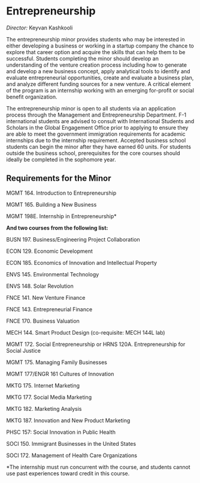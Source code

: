 Entrepreneurship
================

*Director:* Keyvan Kashkooli

The entrepreneurship minor provides students who may be interested in either developing a business or working in a startup company the chance to explore that career option and acquire the skills that can help them to be successful. Students completing the minor should develop an understanding of the venture creation process including how to generate and develop a new business concept, apply analytical tools to identify and evaluate entrepreneurial opportunities, create and evaluate a business plan, and analyze different funding sources for a new venture. A critical element of the program is an internship working with an emerging for-profit or social benefit organization.

The entrepreneurship minor is open to all students via an application process through the Management and Entrepreneurship Department. F-1 international students are advised to consult with International Students and Scholars in the Global Engagement Office prior to applying to ensure they are able to meet the government immigration requirements for academic internships due to the internship requirement. Accepted business school students can begin the minor after they have earned 60 units. For students outside the business school, prerequisites for the core courses should ideally be completed in the sophomore year.

Requirements for the Minor
--------------------------

MGMT 164. Introduction to Entrepreneurship

MGMT 165. Building a New Business

MGMT 198E. Internship in Entrepreneurship\*

**And two courses from the following list:**

BUSN 197. Business/Engineering Project Collaboration

ECON 129. Economic Development

ECON 185. Economics of Innovation and Intellectual Property

ENVS 145. Environmental Technology

ENVS 148. Solar Revolution

FNCE 141. New Venture Finance

FNCE 143. Entrepreneurial Finance

FNCE 170. Business Valuation

MECH 144. Smart Product Design (co-requisite: MECH 144L lab)

MGMT 172. Social Entrepreneurship or HRNS 120A. Entrepreneurship for Social Justice

MGMT 175. Managing Family Businesses

MGMT 177/ENGR 161 Cultures of Innovation

MKTG 175. Internet Marketing

MKTG 177. Social Media Marketing

MKTG 182. Marketing Analysis

MKTG 187. Innovation and New Product Marketing

PHSC 157: Social Innovation in Public Health

SOCI 150. Immigrant Businesses in the United States

SOCI 172. Management of Health Care Organizations

\*The internship must run concurrent with the course, and students cannot use past experiences toward credit in this course.
